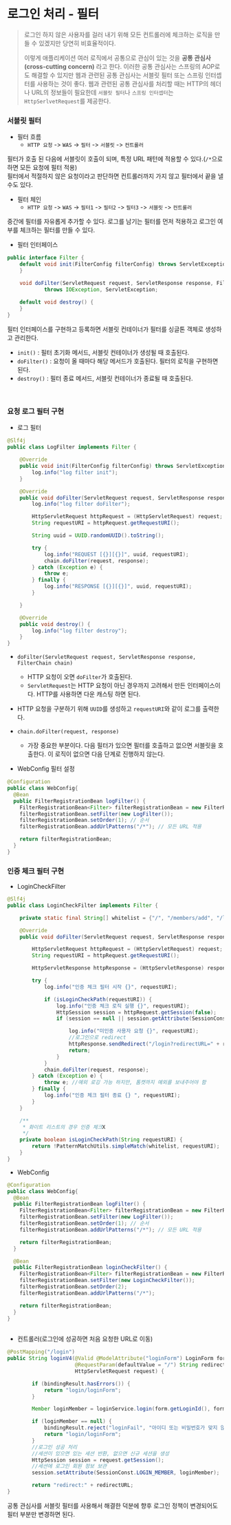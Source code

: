 # 로그인 처리 - 필터
> 로그인 하지 않은 사용자를 걸러 내기 위해 모든 컨트롤러에 체크하는 로직을 만들 수 있겠지만 당연히 비효율적이다.
> 
> 이렇게 애플리케이션 여러 로직에서 공통으로 관심이 있는 것을 **공통 관심사(cross-cutting concern)** 라고 한다. 이러한 공통 관심사는
> 스프링의 AOP로도 해결할 수 있지만 웹과 관련된 공통 관심사는 서블릿 필터 또는 스프링 인터셉터를 사용하는 것이 좋다. 웹과 관련된 공통 관심사를 처리할 때는
> HTTP의 헤더나 URL의 정보들이 필요한데 `서블릿 필터`나 `스프링 인터셉터`는 `HttpSerlvetRequest`를 제공한다.


### 서블릿 필터
- 필터 흐름
  - `HTTP 요청` -> `WAS` -> `필터` -> `서블릿` -> `컨트롤러`

필터가 호출 된 다음에 서블릿이 호출이 되며, 특정 URL 패턴에 적용할 수 있다.(`/*`으로 하면 모든 요청에 필터 적용)<br>
필터에서 적절하지 않은 요청이라고 판단하면 컨트롤러까지 가지 않고 필터에서 끝을 낼 수도 있다.

- 필터 체인
  - `HTTP 요청` -> `WAS` -> `필터1` -> `필터2` -> `필터3` -> `서블릿` -> `컨트롤러`

중간에 필터를 자유롭게 추가할 수 있다. 로그를 남기는 필터를 먼저 적용하고 로그인 여부를 체크하는 필터를 만들 수 있다.

- 필터 인터페이스
```java
public interface Filter {
    default void init(FilterConfig filterConfig) throws ServletException {
    }

    void doFilter(ServletRequest request, ServletResponse response, FilterChain chain)
            throws IOException, ServletException;
    
    default void destroy() {
    }
}
```
필터 인터페이스를 구현하고 등록하면 서블릿 컨테이너가 필터를 싱글톤 객체로 생성하고 관리한다.
- `init()` : 필터 초기화 메서드, 서블릿 컨테이너가 생성될 때 호출된다.
- `doFilter()` : 요청이 올 때마다 해당 메서드가 호출된다. 필터의 로직을 구현하면 된다.
- `destroy()` : 필터 종료 메서드, 서블릿 컨테이너가 종료될 때 호출된다.

<br>

### 요청 로그 필터 구현
- 로그 필터
```java
@Slf4j
public class LogFilter implements Filter {

    @Override
    public void init(FilterConfig filterConfig) throws ServletException {
        log.info("log filter init");
    }

    @Override
    public void doFilter(ServletRequest request, ServletResponse response, FilterChain chain) throws IOException, ServletException {
        log.info("log filter doFilter");

        HttpServletRequest httpRequest = (HttpServletRequest) request;
        String requestURI = httpRequest.getRequestURI();

        String uuid = UUID.randomUUID().toString();

        try {
            log.info("REQUEST [{}][{}]", uuid, requestURI);
            chain.doFilter(request, response);
        } catch (Exception e) {
            throw e;
        } finally {
            log.info("RESPONSE [{}][{}]", uuid, requestURI);
        }

    }

    @Override
    public void destroy() {
        log.info("log filter destroy");
    }
}
```
- `doFilter(ServletRequest request, ServletResponse response, FilterChain chain)`
  - HTTP 요청이 오면 `doFilter`가 호출된다.
  - `ServletRequest`는 HTTP 요청이 아닌 경우까지 고려해서 만든 인터페이스이다. HTTP를 사용하면 다운 캐스팅 하면 된다.
- HTTP 요청을 구분하기 위해 `UUID`를 생성하고 `requestURI`와 같이 로그를 출력한다.
- `chain.doFilter(request, response)`
  - 가장 중요한 부분이다. 다음 필터가 있으면 필터를 호출하고 없으면 서블릿을 호출한다. 이 로직이 없으면 다음 단계로 진행하지 않는다.

- WebConfig 필터 설정
```java
@Configuration
public class WebConfig{
  @Bean
  public FilterRegistrationBean logFilter() {
    FilterRegistrationBean<Filter> filterRegistrationBean = new FilterRegistrationBean<>();
    filterRegistrationBean.setFilter(new LogFilter());
    filterRegistrationBean.setOrder(1); // 순서
    filterRegistrationBean.addUrlPatterns("/*"); // 모든 URL 적용

    return filterRegistrationBean;
  }
}
```

### 인증 체크 필터 구현
- LoginCheckFilter
```java
@Slf4j
public class LoginCheckFilter implements Filter {

    private static final String[] whitelist = {"/", "/members/add", "/login", "/logout", "/css/*"};

    @Override
    public void doFilter(ServletRequest request, ServletResponse response, FilterChain chain) throws IOException, ServletException {

        HttpServletRequest httpRequest = (HttpServletRequest) request;
        String requestURI = httpRequest.getRequestURI();

        HttpServletResponse httpResponse = (HttpServletResponse) response;

        try {
            log.info("인증 체크 필터 시작 {}", requestURI);

            if (isLoginCheckPath(requestURI)) {
                log.info("인증 체크 로직 실행 {}", requestURI);
                HttpSession session = httpRequest.getSession(false);
                if (session == null || session.getAttribute(SessionConst.LOGIN_MEMBER) == null) {

                    log.info("미인증 사용자 요청 {}", requestURI);
                    //로그인으로 redirect
                    httpResponse.sendRedirect("/login?redirectURL=" + requestURI);
                    return;
                }
            }
            chain.doFilter(request, response);
        } catch (Exception e) {
            throw e; //예외 로깅 가능 하지만, 톰캣까지 예외를 보내주어야 함
        } finally {
            log.info("인증 체크 필터 종료 {} ", requestURI);
        }
    }

    /**
     * 화이트 리스트의 경우 인증 체크X
     */
    private boolean isLoginCheckPath(String requestURI) {
        return !PatternMatchUtils.simpleMatch(whitelist, requestURI);
    }
}
```
- WebConfig
```java
@Configuration
public class WebConfig{
  @Bean
  public FilterRegistrationBean logFilter() {
    FilterRegistrationBean<Filter> filterRegistrationBean = new FilterRegistrationBean<>();
    filterRegistrationBean.setFilter(new LogFilter());
    filterRegistrationBean.setOrder(1); // 순서
    filterRegistrationBean.addUrlPatterns("/*"); // 모든 URL 적용

    return filterRegistrationBean;
  }

  @Bean
  public FilterRegistrationBean loginCheckFilter() {
    FilterRegistrationBean<Filter> filterRegistrationBean = new FilterRegistrationBean<>();
    filterRegistrationBean.setFilter(new LoginCheckFilter());
    filterRegistrationBean.setOrder(2);
    filterRegistrationBean.addUrlPatterns("/*");

    return filterRegistrationBean;
  }
}
  
```

- 컨트롤러(로그인에 성공하면 처음 요청한 URL로 이동)
```java
@PostMapping("/login")
public String loginV4(@Valid @ModelAttribute("loginForm") LoginForm form, BindingResult bindingResult,
                      @RequestParam(defaultValue = "/") String redirectURL,
                      HttpServletRequest request) {

        if (bindingResult.hasErrors()) {
            return "login/loginForm";
        }

        Member loginMember = loginService.login(form.getLoginId(), form.getPassword());

        if (loginMember == null) {
            bindingResult.reject("loginFail", "아이디 또는 비밀번호가 맞지 않습니다.");
            return "login/loginForm";
        }
        //로그인 성공 처리
        //세션이 있으면 있는 세션 반환, 없으면 신규 세션을 생성
        HttpSession session = request.getSession();
        //세션에 로그인 회원 정보 보관
        session.setAttribute(SessionConst.LOGIN_MEMBER, loginMember);

        return "redirect:" + redirectURL;
}
```

공통 관심사를 서블릿 필터를 사용해서 해결한 덕분에 향후 로그인 정책이 변경되어도 필터 부분만 변경하면 된다.